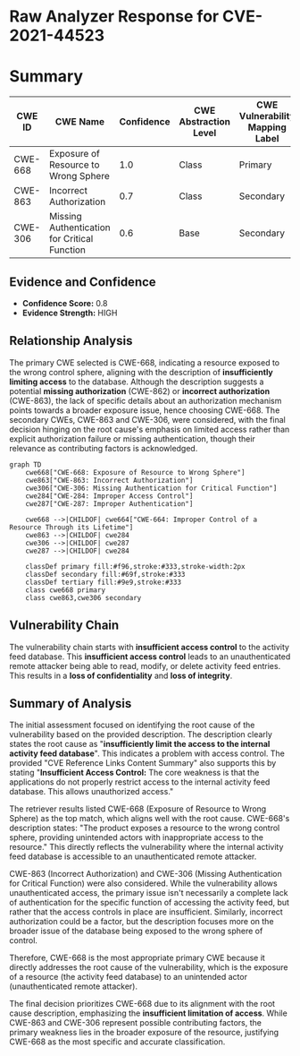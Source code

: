 # Raw Analyzer Response for CVE-2021-44523

# Summary
| CWE ID | CWE Name | Confidence | CWE Abstraction Level | CWE Vulnerability Mapping Label | CWE-Vulnerability Mapping Notes |
|---|---|---|---|---|---|
| CWE-668 | Exposure of Resource to Wrong Sphere | 1.0 | Class | Primary | Allowed |
| CWE-863 | Incorrect Authorization | 0.7 | Class | Secondary | Allowed-with-Review |
| CWE-306 | Missing Authentication for Critical Function | 0.6 | Base | Secondary | Allowed |

## Evidence and Confidence

*   **Confidence Score:** 0.8
*   **Evidence Strength:** HIGH

## Relationship Analysis
The primary CWE selected is CWE-668, indicating a resource exposed to the wrong control sphere, aligning with the description of **insufficiently limiting access** to the database. Although the description suggests a potential **missing authorization** (CWE-862) or **incorrect authorization** (CWE-863), the lack of specific details about an authorization mechanism points towards a broader exposure issue, hence choosing CWE-668. The secondary CWEs, CWE-863 and CWE-306, were considered, with the final decision hinging on the root cause's emphasis on limited access rather than explicit authorization failure or missing authentication, though their relevance as contributing factors is acknowledged.

```mermaid
graph TD
    cwe668["CWE-668: Exposure of Resource to Wrong Sphere"]
    cwe863["CWE-863: Incorrect Authorization"]
    cwe306["CWE-306: Missing Authentication for Critical Function"]
    cwe284["CWE-284: Improper Access Control"]
    cwe287["CWE-287: Improper Authentication"]
    
    cwe668 -->|CHILDOF| cwe664["CWE-664: Improper Control of a Resource Through its Lifetime"]
    cwe863 -->|CHILDOF| cwe284
    cwe306 -->|CHILDOF| cwe287
    cwe287 -->|CHILDOF| cwe284
    
    classDef primary fill:#f96,stroke:#333,stroke-width:2px
    classDef secondary fill:#69f,stroke:#333
    classDef tertiary fill:#9e9,stroke:#333
    class cwe668 primary
    class cwe863,cwe306 secondary
```

## Vulnerability Chain
The vulnerability chain starts with **insufficient access control** to the activity feed database. This **insufficient access control** leads to an unauthenticated remote attacker being able to read, modify, or delete activity feed entries. This results in a **loss of confidentiality** and **loss of integrity**.

## Summary of Analysis
The initial assessment focused on identifying the root cause of the vulnerability based on the provided description. The description clearly states the root cause as "**insufficiently limit the access to the internal activity feed database**". This indicates a problem with access control. The provided "CVE Reference Links Content Summary" also supports this by stating "**Insufficient Access Control:** The core weakness is that the applications do not properly restrict access to the internal activity feed database. This allows unauthorized access."

The retriever results listed CWE-668 (Exposure of Resource to Wrong Sphere) as the top match, which aligns well with the root cause. CWE-668's description states: "The product exposes a resource to the wrong control sphere, providing unintended actors with inappropriate access to the resource." This directly reflects the vulnerability where the internal activity feed database is accessible to an unauthenticated remote attacker.

CWE-863 (Incorrect Authorization) and CWE-306 (Missing Authentication for Critical Function) were also considered. While the vulnerability allows unauthenticated access, the primary issue isn't necessarily a complete lack of authentication for the specific function of accessing the activity feed, but rather that the access controls in place are insufficient. Similarly, incorrect authorization could be a factor, but the description focuses more on the broader issue of the database being exposed to the wrong sphere of control.

Therefore, CWE-668 is the most appropriate primary CWE because it directly addresses the root cause of the vulnerability, which is the exposure of a resource (the activity feed database) to an unintended actor (unauthenticated remote attacker).

The final decision prioritizes CWE-668 due to its alignment with the root cause description, emphasizing the **insufficient limitation of access**. While CWE-863 and CWE-306 represent possible contributing factors, the primary weakness lies in the broader exposure of the resource, justifying CWE-668 as the most specific and accurate classification.